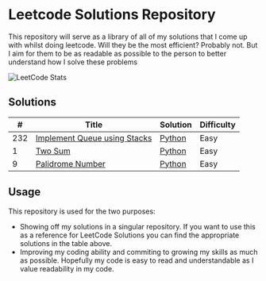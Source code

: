 # Leetcode Solutions Repository
This repository will serve as a library of all of my solutions that I come up with whilst doing leetcode. Will they be the most efficient? Probably not. But I aim for them to be as readable as possible to the person to better understand how I solve these problems

![LeetCode Stats](https://leetcard.jacoblin.cool/TheBluesBand?theme=dark&font=Roboto%20Mono&ext=heatmap)


## Solutions
| # | Title | Solution | Difficulty |
|---| ----- | -------- | ---------- |
|232| [Implement Queue using Stacks](https://leetcode.com/problems/implement-queue-using-stacks/description/) | [Python](./EasyQuestions/ImplementQueueUsingStacks) | Easy |
| 1 | [Two Sum](https://leetcode.com/problems/two-sum/) | [Python](./EasyQuestions/TwoSum) | Easy |
| 9 | [Palidrome Number](https://leetcode.com/problems/palindrome-number) | [Python](./EasyQuestions/PalindromeNumber) | Easy |

## Usage
This repository is used for the two purposes:
-  Showing off my solutions in a singular repository. If you want to use this as a reference for LeetCode Solutions you can find the appropriate solutions in the table above.
- Improving my coding ability and commiting to growing my skills as much as possible. Hopefully my code is easy to read and understandable as I value readability in my code.
